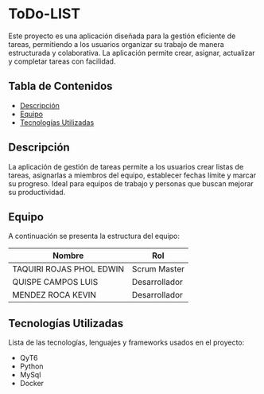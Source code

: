 # ToDo-LIST

Este proyecto es una aplicación diseñada para la gestión eficiente de tareas, permitiendo a los usuarios organizar su trabajo de manera estructurada y colaborativa. La aplicación permite crear, asignar, actualizar y completar tareas con facilidad.

## Tabla de Contenidos
- [Descripción](#descripción)
- [Equipo](#equipo)
- [Tecnologías Utilizadas](#tecnologías-utilizadas)

## Descripción
La aplicación de gestión de tareas permite a los usuarios crear listas de tareas, asignarlas a miembros del equipo, establecer fechas límite y marcar su progreso. Ideal para equipos de trabajo y personas que buscan mejorar su productividad.

## Equipo
A continuación se presenta la estructura del equipo:

| Nombre       | Rol           |
|-------------|--------------|
| TAQUIRI ROJAS PHOL EDWIN | Scrum Master |
| QUISPE CAMPOS LUIS | Desarrollador |
| MENDEZ ROCA KEVIN | Desarrollador |

## Tecnologías Utilizadas
Lista de las tecnologías, lenguajes y frameworks usados en el proyecto:
- QyT6 
- Python
- MySql
- Docker



